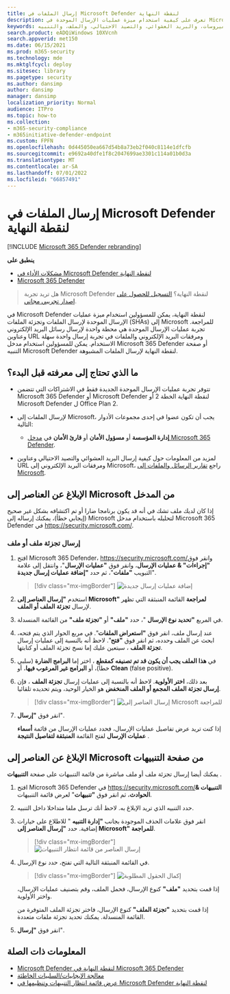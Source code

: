 ```yaml
---
title: إرسال الملفات في Microsoft Defender لنقطة النهاية
description: تعرف على كيفية استخدام ميزة عمليات الإرسال الموحدة في Microsoft 365 Defender لإرسال رسائل البريد الإلكتروني وعناوين URL ومرفقات البريد الإلكتروني والملفات المريبة إلى Microsoft للمسح الضوئي.
keywords: مكافحة الفيروسات، والبريد العشوائي، والتصيد الاحتيالي، والملف، والتنبيه، Microsoft Defender لنقطة النهاية، الإيجابية الخاطئة، السلبية الخاطئة، الملف المحظور، url المحظور، الإرسال، الإرسال، التقرير
search.product: eADQiWindows 10XVcnh
search.appverid: met150
ms.date: 06/15/2021
ms.prod: m365-security
ms.technology: mde
ms.mktglfcycl: deploy
ms.sitesec: library
ms.pagetype: security
ms.author: dansimp
author: dansimp
manager: dansimp
localization_priority: Normal
audience: ITPro
ms.topic: how-to
ms.collection:
- m365-security-compliance
- m365initiative-defender-endpoint
ms.custom: FPFN
ms.openlocfilehash: 0d445050ea667d54b8a73eb2f040c8114e1dfcfb
ms.sourcegitcommit: e9692a40dfe1f8c2047699ae3301c114a01b0d3a
ms.translationtype: MT
ms.contentlocale: ar-SA
ms.lasthandoff: 07/01/2022
ms.locfileid: "66857491"
---
```

# <a name="submit-files-in-microsoft-defender-for-endpoint"></a>إرسال الملفات في Microsoft Defender لنقطة النهاية

[!INCLUDE [Microsoft 365 Defender rebranding](../../includes/microsoft-defender.md)]

**ينطبق على**

- [مشكلات الأداء في Microsoft Defender لنقطة النهاية](https://go.microsoft.com/fwlink/p/?linkid=2146806)
- [Microsoft 365 Defender](https://go.microsoft.com/fwlink/?linkid=2118804)

>هل تريد تجربة Microsoft Defender لنقطة النهاية؟ [التسجيل للحصول على إصدار تجريبي مجاني](https://www.microsoft.com/microsoft-365/windows/microsoft-defender-atp?ocid=docs-wdatp-usewdatp-abovefoldlink).

في Microsoft Defender لنقطة النهاية، يمكن للمسؤولين استخدام ميزة عمليات الإرسال الموحدة لإرسال الملفات وتجزئة الملفات (SHAs) إلى Microsoft للمراجعة. تجربة عمليات الإرسال الموحدة هي محطة واحدة لإرسال رسائل البريد الإلكتروني وعناوين URL ومرفقات البريد الإلكتروني والملفات في تجربة إرسال واحدة سهلة الاستخدام. يمكن للمسؤولين استخدام مدخل Microsoft 365 Defender أو صفحة التنبيه Microsoft Defender لنقطة النهاية لإرسال الملفات المشبوهة.

## <a name="what-do-you-need-to-know-before-you-begin"></a>ما الذي تحتاج إلى معرفته قبل البدء؟

- تتوفر تجربة عمليات الإرسال الموحدة الجديدة فقط في الاشتراكات التي تتضمن Microsoft 365 Defender أو Microsoft Defender لنقطة النهاية الخطة 2 أو Microsoft Defender ل Office Plan 2.

- لإرسال الملفات إلى Microsoft، يجب أن تكون عضوا في إحدى مجموعات الأدوار التالية:

  - **إدارة المؤسسة** أو **مسؤول الأمان** أو **قارئ الأمان** في [مدخل Microsoft 365 Defender](../office-365-security/permissions-microsoft-365-security-center.md).

- لمزيد من المعلومات حول كيفية إرسال البريد العشوائي والتصيد الاحتيالي وعناوين URL ومرفقات البريد الإلكتروني إلى Microsoft، راجع [تقارير الرسائل والملفات إلى Microsoft](../office-365-security/report-junk-email-messages-to-microsoft.md).

## <a name="report-items-to-microsoft-from-the-portal"></a>الإبلاغ عن العناصر إلى Microsoft من المدخل

إذا كان لديك ملف تشك في أنه قد يكون برنامجا ضارا أو تم اكتشافه بشكل غير صحيح (إيجابي خطأ)، يمكنك إرساله إلى Microsoft لتحليله باستخدام مدخل Microsoft 365 Defender في https://security.microsoft.com/.

### <a name="submit-a-file-or-file-hash"></a>إرسال تجزئة ملف أو ملف

1. افتح Microsoft 365 Defender، <https://security.microsoft.com/>وانقر فوق **"إجراءات" & عمليات الإرسال**، وانقر فوق **"عمليات الإرسال**"، وانتقل إلى علامة التبويب **"ملفات**"، ثم حدد **"إضافة عمليات إرسال جديدة**".

    > [!div class="mx-imgBorder"]
    > ![إضافة عمليات إرسال جديدة](../../media/unified-admin-submission-new.png)

2. استخدم **"إرسال العناصر إلى Microsoft" لمراجعة** القائمة المنبثقة التي تظهر لإرسال  **تجزئة الملف أو الملف**.

3. في المربع **"تحديد نوع الإرسال** "، حدد **"ملف"** أو **"تجزئة ملف"** من القائمة المنسدلة.

4. عند إرسال ملف، انقر فوق **"استعراض الملفات**". في مربع الحوار الذي يتم فتحه، ابحث عن الملف وحدده، ثم انقر فوق **"فتح**". لاحظ أنه بالنسبة إلى عمليات إرسال **تجزئة الملف** ، سيتعين عليك إما نسخ تجزئة الملف أو كتابتها.

5. في **هذا الملف يجب أن يكون قد تم تصنيفه كمقطع** ، اختر إما **البرامج الضارة** (سلبي خطأ)، أو **البرامج غير المرغوب فيها**، أو **Clean** (false positive).

6. بعد ذلك، **اختر الأولوية**. لاحظ أنه بالنسبة إلى عمليات إرسال **تجزئة الملف** ، فإن **إرسال تجزئة الملف المجمع أو الملف المنخفض** هو الخيار الوحيد، ويتم تحديده تلقائيا.

    > [!div class="mx-imgBorder"]
    > ![إرسال العناصر إلى Microsoft للمراجعة](../../media/unified-admin-submission-file.png)

7. انقر فوق **"إرسال**".

   إذا كنت تريد عرض تفاصيل عمليات الإرسال، فحدد عمليات الإرسال من قائمة **أسماء عمليات الإرسال** لفتح القائمة **المنبثقة لتفاصيل النتيجة** .

## <a name="report-items-to-microsoft-from-the-alerts-page"></a>الإبلاغ عن العناصر إلى Microsoft من صفحة التنبيهات

يمكنك أيضا إرسال تجزئة ملف أو ملف مباشرة من قائمة التنبيهات على صفحة **التنبيهات** .

1. افتح Microsoft 365 Defender في <https://security.microsoft.com/>**التنبيهات & الحوادث**، ثم انقر فوق **"تنبيهات**" لعرض قائمة التنبيهات.

2. حدد التنبيه الذي تريد الإبلاغ به. لاحظ أنك ترسل ملفا متداخلا داخل التنبيه.

3. انقر فوق علامات الحذف الموجودة بجانب **"إدارة التنبيه** " للاطلاع على خيارات إضافية. حدد **"إرسال العناصر إلى Microsoft" للمراجعة**.

    > [!div class="mx-imgBorder"]
    > ![إرسال العناصر من قائمة انتظار التنبيهات](../../media/unified-admin-submission-alerts-queue.png)

4. في القائمة المنبثقة التالية التي تفتح، حدد نوع الإرسال.

    > [!div class="mx-imgBorder"]
    > ![إكمال الحقول المطلوبة](../../media/unified-admin-submission-alert-queue-flyout.png)

    إذا قمت بتحديد **"ملف"** كنوع الإرسال، فحمل الملف، وقم بتصنيف عمليات الإرسال، واختر الأولوية.

    إذا قمت بتحديد **"تجزئة الملف"** كنوع الإرسال، فاختر تجزئة الملف المتوفرة من القائمة المنسدلة. يمكنك تحديد تجزئة ملفات متعددة.

5. انقر فوق **"إرسال**".

## <a name="related-information"></a>المعلومات ذات الصلة

- [Microsoft Defender لنقطة النهاية في Microsoft 365 Defender](../defender/microsoft-365-security-center-mde.md)
- [معالجة الإيجابيات/السلبيات الخاطئة](defender-endpoint-false-positives-negatives.md)
- [عرض قائمة انتظار التنبيهات وتنظيمها في Microsoft Defender لنقطة النهاية](alerts-queue.md)
